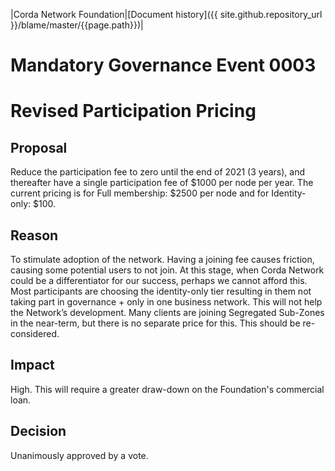 |Corda Network Foundation|[Document history]({{ site.github.repository_url }}/blame/master/{{page.path}})|

Mandatory Governance Event 0003
===============================

Revised Participation Pricing
===================================

Proposal
--------
Reduce the participation fee to zero until the end of 2021 (3 years), and thereafter have a single participation fee of 
$1000 per node per year. The current pricing is for Full membership: $2500 per node and for Identity-only: $100.

Reason
------
To stimulate adoption of the network. Having a joining fee causes friction, causing some 
potential users to not join. At this stage, when Corda Network could be a differentiator 
for our success, perhaps we cannot afford this. Most participants are choosing the 
identity-only tier resulting in them not taking part in governance + only in 
one business network. This will not help the Network’s development. Many clients are 
joining Segregated Sub-Zones in the near-term, but there is no 
separate price for this. This should be re-considered.


Impact
------
High. This will require a greater draw-down on the Foundation's commercial loan. 

Decision
--------
Unanimously approved by a vote.